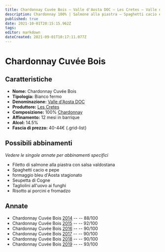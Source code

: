 ```yaml
---
title: Chardonnay Cuvée Bois – Valle d'Aosta DOC – Les Cretes – Valle d'Aosta (IT) – 40-44€ – 3★-5★
description: Chardonnay 100% | Salmone alla piastra – Spaghetti cacio e pepe – Galletto alle erbe – Seupetta di Cogne – Tagliolini ai funghi – Risotto ai porcini
published: true
date: 2021-10-01T20:15:15.962Z
tags: 
editor: markdown
dateCreated: 2021-09-01T10:17:11.077Z 
---
```


# Chardonnay Cuvée Bois

## Caratteristiche
- **Nome:** Chardonnay Cuvée Bois
- **Tipologia:** Bianco fermo
- **Denominazione:** [Valle d'Aosta DOC](/denominazioni/Italia/Valle-d-Aosta/DOC/Valle-d-Aosta) 
- **Produttore:** [Les Cretes](/produttori/Italia/Valle-d-Aosta/Les-Cretes) 
- **Composizione:** 100% [Chardonnay](/vitigni/Francia/chardonnay) 
- **Affinamento:** 12 mesi in barrique
- **Alcol:** 14.5%
- **Fascia di prezzo:** 40-44€
{.grid-list}


## Possibili abbinamenti
*Vedere le singole annate per abbinamenti specifici*

- Filetto di salmone alla piastra con salsa valdostana
- Spaghetti cacio e pepe
- formaggio bleu d'Aosta stagionato
- Seupetta di Cogne
- Tagliolini all'uovo ai funghi
- Risotto ai porcini e fromadzo

## Annate
- Chardonnay Cuvée Bois [2014](vini/Italia/Valle-d-Aosta/Les-Cretes/Chardonnay-Cuvee-Bois/2014) -- <span class="star-5"></span> -- 88/100
- Chardonnay Cuvée Bois [2015](vini/Italia/Valle-d-Aosta/Les-Cretes/Chardonnay-Cuvee-Bois/2015) -- <span class="star-5"></span> -- 92/100
- Chardonnay Cuvée Bois [2016](vini/Italia/Valle-d-Aosta/Les-Cretes/Chardonnay-Cuvee-Bois/2016) -- <span class="star-4"></span> -- 90/100
- Chardonnay Cuvée Bois [2017](vini/Italia/Valle-d-Aosta/Les-Cretes/Chardonnay-Cuvee-Bois/2017) -- <span class="star-4"></span> -- 90/100
- Chardonnay Cuvée Bois [2018](vini/Italia/Valle-d-Aosta/Les-Cretes/Chardonnay-Cuvee-Bois/2018) -- <span class="star-4"></span> -- 90/100
- Chardonnay Cuvée Bois [2019](vini/Italia/Valle-d-Aosta/Les-Cretes/Chardonnay-Cuvee-Bois/2019) -- <span class="star-5"></span> -- 93/100
